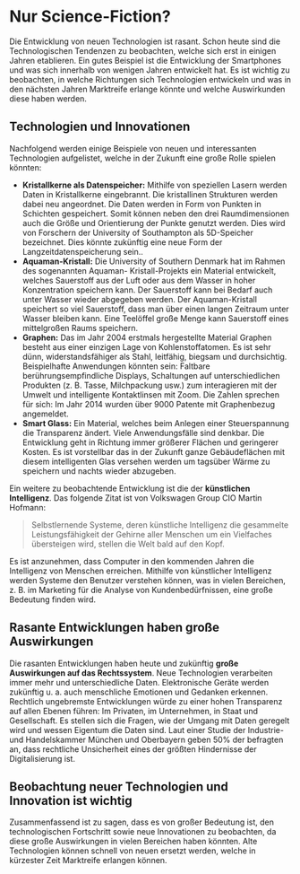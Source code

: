 # Nur Science-Fiction?

Die Entwicklung von neuen Technologien ist rasant. Schon heute sind die Technologischen Tendenzen zu beobachten, welche sich erst in einigen Jahren etablieren. Ein gutes Beispiel ist die Entwicklung der Smartphones und was sich innerhalb von wenigen Jahren entwickelt hat. Es ist wichtig zu beobachten, in welche Richtungen sich Technologien entwickeln und was in den nächsten Jahren Marktreife erlange könnte und welche Auswirkunden diese haben werden. 

## Technologien und Innovationen

Nachfolgend werden einige Beispiele von neuen und interessanten Technologien aufgelistet, welche in der Zukunft eine große Rolle spielen könnten:

* **Kristallkerne als Datenspeicher:** Mithilfe von speziellen Lasern werden Daten in Kristallkerne eingebrannt. Die kristallinen Strukturen werden dabei neu angeordnet. Die Daten werden in Form von Punkten in Schichten gespeichert. Somit können neben den drei Raumdimensionen auch die Größe und Orientierung der Punkte genutzt werden. Dies wird von Forschern der University of Southampton als 5D-Speicher bezeichnet. Dies könnte zukünftig eine neue Form der Langzeitdatenspeicherung sein..
* **Aquaman-Kristall:** Die University of Southern Denmark hat im Rahmen des sogenannten Aquaman- Kristall-Projekts ein Material entwickelt, welches Sauerstoff aus der Luft oder aus dem Wasser in hoher Konzentration speichern kann. Der Sauerstoff kann bei Bedarf auch unter Wasser wieder abgegeben werden. Der Aquaman-Kristall speichert so viel Sauerstoff, dass man über einen langen Zeitraum unter Wasser bleiben kann. Eine Teelöffel große Menge kann Sauerstoff eines mittelgroßen Raums speichern.
* **Graphen:** Das im Jahr 2004 erstmals hergestellte Material Graphen besteht aus einer einzigen Lage von Kohlenstoffatomen. Es ist sehr dünn, widerstandsfähiger als Stahl, leitfähig, biegsam und durchsichtig. Beispielhafte Anwendungen könnten sein: Faltbare berührungsempfindliche Displays, Schaltungen auf unterschiedlichen Produkten (z. B. Tasse, Milchpackung usw.) zum interagieren mit der Umwelt und intelligente Kontaktlinsen mit Zoom. Die Zahlen sprechen für sich: Im Jahr 2014 wurden über 9000 Patente mit Graphenbezug angemeldet.
* **Smart Glass:** Ein Material, welches beim Anlegen einer Steuerspannung die Transparenz ändert. Viele Anwendungsfälle sind denkbar. Die Entwicklung geht in Richtung immer größerer Flächen und geringerer Kosten. Es ist vorstellbar das in der Zukunft ganze Gebäudeflächen mit diesem intelligenten Glas versehen werden um tagsüber Wärme zu speichern und nachts wieder abzugeben.

Ein weitere zu beobachtende Entwicklung ist die der **künstlichen Intelligenz**. Das folgende Zitat ist von Volkswagen Group CIO Martin Hofmann: 
> Selbstlernende Systeme, deren künstliche Intelligenz die gesammelte Leistungsfähigkeit der Gehirne aller Menschen um ein Vielfaches übersteigen wird, stellen die Welt bald auf den Kopf.

Es ist anzunehmen, dass Computer in den kommenden Jahren die Intelligenz von Menschen erreichen. Mithilfe von künstlicher Intelligenz werden Systeme den Benutzer verstehen können, was in vielen Bereichen, z. B. im Marketing für die Analyse von Kundenbedürfnissen, eine große Bedeutung finden wird. 

## Rasante Entwicklungen haben große Auswirkungen

Die rasanten Entwicklungen haben heute und zukünftig **große Auswirkungen auf das Rechtssystem**. Neue Technologien verarbeiten immer mehr und unterschiedliche Daten. Elektronische Geräte werden zukünftig u. a. auch menschliche Emotionen und Gedanken erkennen. Rechtlich ungebremste Entwicklungen würde zu einer hohen Transparenz auf allen Ebenen führen: Im Privaten, im Unternehmen, in Staat und Gesellschaft. Es stellen sich die Fragen, wie der Umgang mit Daten geregelt wird und wessen Eigentum die Daten sind. Laut einer Studie der Industrie- und Handelskammer München und Oberbayern geben 50% der befragten an, dass rechtliche Unsicherheit eines der größten Hindernisse der Digitalisierung ist.

## Beobachtung neuer Technologien und Innovation ist wichtig

Zusammenfassend ist zu sagen, dass es von großer Bedeutung ist, den technologischen Fortschritt sowie neue Innovationen zu beobachten, da diese große Auswirkungen in vielen Bereichen haben könnten. Alte Technologien können schnell von neuen ersetzt werden, welche in kürzester Zeit Marktreife erlangen können.
